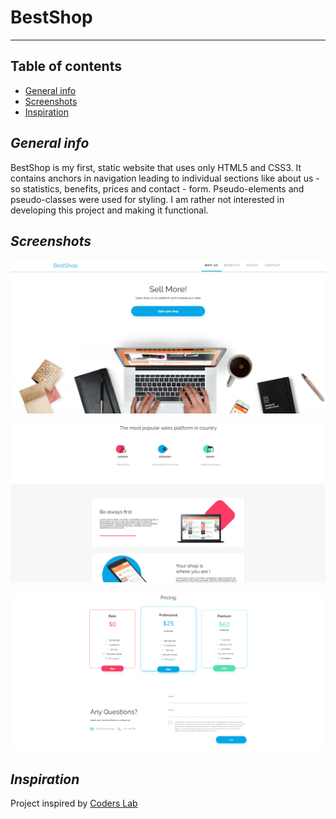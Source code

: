 # BestShop

***

## Table of contents

* [General info](#general-info)
* [Screenshots](#screenshots)
* [Inspiration](#inspiration)

## _General info_

BestShop is my first, static website that uses only HTML5 and CSS3. It contains anchors in navigation leading to individual sections like about us - so statistics, benefits, prices and contact - form. Pseudo-elements and pseudo-classes were used for styling. I am rather not interested in developing this project and making it functional.

## _Screenshots_

![Screenshot from BestShop_1](screenshots/screenshot_1.png)

![Screenshot from BestShop_2](screenshots/screenshot_2.png)

![Screenshot from BestShop_3](screenshots/screenshot_3.png)

## _Inspiration_

 Project inspired by [Coders Lab](https://coderslab.pl/pl/)


